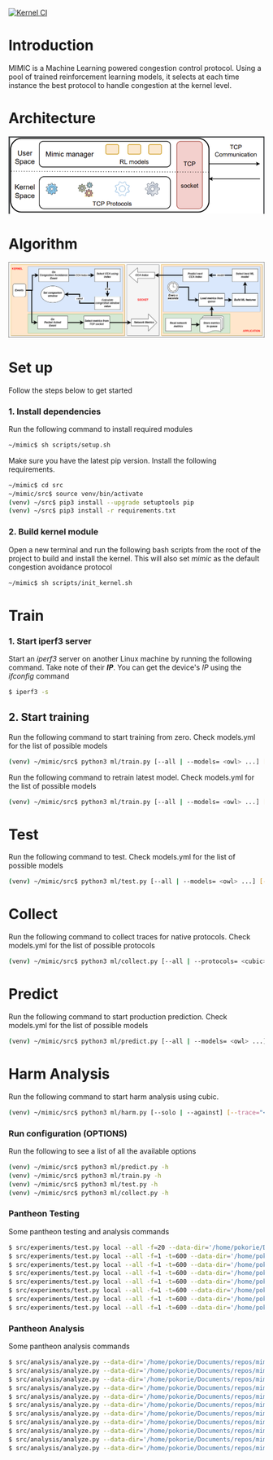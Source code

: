 [![Kernel CI](https://github.com/Principe92/mimic/actions/workflows/kernel.yml/badge.svg)](https://github.com/Principe92/mimic/actions/workflows/kernel.yml)

# Introduction

MIMIC is a Machine Learning powered congestion control protocol. Using a pool of trained reinforcement learning models, it selects at each time instance the best protocol to handle congestion at the kernel level.

# Architecture
![Mimic architecture](./images/system.png)

# Algorithm
![Mimic algorithm](./images/mimic_algorithm.png)

# Set up

Follow the steps below to get started

### 1. Install dependencies

Run the following command to install required modules
```bash
~/mimic$ sh scripts/setup.sh
```

Make sure you have the latest pip version. Install the following requirements.
```bash
~/mimic$ cd src
~/mimic/src$ source venv/bin/activate
(venv) ~/src$ pip3 install --upgrade setuptools pip
(venv) ~/src$ pip3 install -r requirements.txt
```


### 2. Build kernel module

Open a new terminal and run the following bash scripts from the root of the project to build and install the kernel. This will also set _mimic_ as the default congestion avoidance protocol
```bash
~/mimic$ sh scripts/init_kernel.sh
```

# Train

### 1. Start iperf3 server

Start an _iperf3_ server on another Linux machine by running the following command. Take note of their **_IP_**. You can get the device's _IP_ using the _ifconfig_ command
```bash
$ iperf3 -s
```


## 2. Start training

Run the following command to start training from zero. Check models.yml for the list of possible models
```bash
(venv) ~/mimic/src$ python3 ml/train.py [--all | --models= <owl> ...] [--trace="<name>"] [--retrain=False]
```

Run the following command to retrain latest model. Check models.yml for the list of possible models
```bash
(venv) ~/mimic/src$ python3 ml/train.py [--all | --models= <owl> ...] [--trace="<name>"] [--retrain=True]
```

# Test

Run the following command to test. Check models.yml for the list of possible models
```bash
(venv) ~/mimic/src$ python3 ml/test.py [--all | --models= <owl> ...] [--trace="<name>"]
```

# Collect

Run the following command to collect traces for native protocols. Check models.yml for the list of possible protocols
```bash
(venv) ~/mimic/src$ python3 ml/collect.py [--all | --protocols= <cubic> <owl> ...] [--trace="<name>"] [--logsize=1000]
```

# Predict

Run the following command to start production prediction. Check models.yml for the list of possible models
```bash
(venv) ~/mimic/src$ python3 ml/predict.py [--all | --models= <owl> ...] [--trace="<name>"]
```

# Harm Analysis

Run the following command to start harm analysis using cubic.
```bash
(venv) ~/mimic/src$ python3 ml/harm.py [--solo | --against] [--trace="<name>"]
```

### Run configuration (OPTIONS)

Run the following to see a list of all the available options 
```bash
(venv) ~/mimic/src$ python3 ml/predict.py -h
(venv) ~/mimic/src$ python3 ml/train.py -h
(venv) ~/mimic/src$ python3 ml/test.py -h
(venv) ~/mimic/src$ python3 ml/collect.py -h
```

### Pantheon Testing

Some pantheon testing and analysis commands
```bash
$ src/experiments/test.py local --all -f=20 --data-dir='/home/pokorie/Documents/repos/mimic/log/pantheon/att.lte.driving' --uplink-trace='/home/pokorie/Documents/repos/mimic/traces/ATT-LTE-driving.up' --downlink-trace='/home/pokorie/Documents/repos/mimic/traces/ATT-LTE-driving.down'
$ src/experiments/test.py local --all -f=1 -t=600 --data-dir='/home/pokorie/Documents/repos/mimic/log/pantheon/att.lte.driving.2016' --uplink-trace='/home/pokorie/Documents/repos/mimic/traces/ATT-LTE-driving-2016.up' --downlink-trace='/home/pokorie/Documents/repos/mimic/traces/ATT-LTE-driving-2016.down'
$ src/experiments/test.py local --all -f=1 -t=600 --data-dir='/home/pokorie/Documents/repos/mimic/log/pantheon/tm.lte.driving' --uplink-trace='/home/pokorie/Documents/repos/mimic/traces/TMobile-LTE-driving.up' --downlink-trace='/home/pokorie/Documents/repos/mimic/traces/TMobile-LTE-driving.down '
$ src/experiments/test.py local --all -f=1 -t=600 --data-dir='/home/pokorie/Documents/repos/mimic/log/pantheon/tm.lte.short' --uplink-trace='/home/pokorie/Documents/repos/mimic/traces/TMobile-LTE-short.up' --downlink-trace='/home/pokorie/Documents/repos/mimic/traces/TMobile-LTE-short.down'
$ src/experiments/test.py local --all -f=1 -t=600 --data-dir='/home/pokorie/Documents/repos/mimic/log/pantheon/tm.umts.driving' --uplink-trace='/home/pokorie/Documents/repos/mimic/traces/TMobile-UMTS-driving.up' --downlink-trace='/home/pokorie/Documents/repos/mimic/traces/TMobile-UMTS-driving.down'
$ src/experiments/test.py local --all -f=1 -t=600 --data-dir='/home/pokorie/Documents/repos/mimic/log/pantheon/vz.evdo.driving' --uplink-trace='/home/pokorie/Documents/repos/mimic/traces/Verizon-EVDO-driving.up' --downlink-trace='/home/pokorie/Documents/repos/mimic/traces/Verizon-EVDO-driving.down'
$ src/experiments/test.py local --all -f=1 -t=600 --data-dir='/home/pokorie/Documents/repos/mimic/log/pantheon/vz.lte.driving' --uplink-trace='/home/pokorie/Documents/repos/mimic/traces/Verizon-LTE-driving.up' --downlink-trace='/home/pokorie/Documents/repos/mimic/traces/Verizon-LTE-driving.down' 
$ src/experiments/test.py local --all -f=1 -t=600 --data-dir='/home/pokorie/Documents/repos/mimic/log/pantheon/vz.lte.short' --uplink-trace='/home/pokorie/Documents/repos/mimic/traces/Verizon-LTE-short.up' --downlink-trace='/home/pokorie/Documents/repos/mimic/traces/Verizon-LTE-short.down' 
```

### Pantheon Analysis

Some pantheon analysis commands
```bash
$ src/analysis/analyze.py --data-dir='/home/pokorie/Documents/repos/mimic/log/pantheon/att.lte.driving'
$ src/analysis/analyze.py --data-dir='/home/pokorie/Documents/repos/mimic/log/pantheon/att.lte.driving.2016'
$ src/analysis/analyze.py --data-dir='/home/pokorie/Documents/repos/mimic/log/pantheon/tm.lte.driving'
$ src/analysis/analyze.py --data-dir='/home/pokorie/Documents/repos/mimic/log/pantheon/tm.lte.short'
$ src/analysis/analyze.py --data-dir='/home/pokorie/Documents/repos/mimic/log/pantheon/tm.umts.driving'
$ src/analysis/analyze.py --data-dir='/home/pokorie/Documents/repos/mimic/log/pantheon/vz.evdo.driving'
$ src/analysis/analyze.py --data-dir='/home/pokorie/Documents/repos/mimic/log/pantheon/vz.lte.driving'
$ src/analysis/analyze.py --data-dir='/home/pokorie/Documents/repos/mimic/log/pantheon/vz.lte.short'
$ src/analysis/analyze.py --data-dir='/home/pokorie/Documents/repos/mimic/log/pantheon/wired'
$ src/analysis/analyze.py --data-dir='/home/pokorie/Documents/repos/mimic/log/pantheon/bus'
$ src/analysis/analyze.py --data-dir='/home/pokorie/Documents/repos/mimic/log/pantheon/timessquare'

